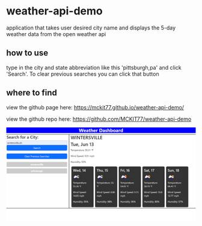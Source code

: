 # weather-api-demo
application that takes user desired city name and displays the 5-day weather data from the open weather api


## how to use
type in the city and state abbreviation like this 'pittsburgh,pa' and click 'Search'. To clear previous searches you can click that button

## where to find
view the github page here: https://mckit77.github.io/weather-api-demo/

view the github repo here: https://github.com/MCKIT77/weather-api-demo


![Screenshot of finished](assets/images/weather-api-demo.PNG)